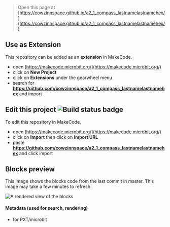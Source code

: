 
> Open this page at [https://cowzinnspace.github.io/a2_1_compass_lastnamelastnamehex/](https://cowzinnspace.github.io/a2_1_compass_lastnamelastnamehex/)

## Use as Extension

This repository can be added as an **extension** in MakeCode.

* open [https://makecode.microbit.org/](https://makecode.microbit.org/)
* click on **New Project**
* click on **Extensions** under the gearwheel menu
* search for **https://github.com/cowzinnspace/a2_1_compass_lastnamelastnamehex** and import

## Edit this project ![Build status badge](https://github.com/cowzinnspace/a2_1_compass_lastnamelastnamehex/workflows/MakeCode/badge.svg)

To edit this repository in MakeCode.

* open [https://makecode.microbit.org/](https://makecode.microbit.org/)
* click on **Import** then click on **Import URL**
* paste **https://github.com/cowzinnspace/a2_1_compass_lastnamelastnamehex** and click import

## Blocks preview

This image shows the blocks code from the last commit in master.
This image may take a few minutes to refresh.

![A rendered view of the blocks](https://github.com/cowzinnspace/a2_1_compass_lastnamelastnamehex/raw/master/.github/makecode/blocks.png)

#### Metadata (used for search, rendering)

* for PXT/microbit
<script src="https://makecode.com/gh-pages-embed.js"></script><script>makeCodeRender("{{ site.makecode.home_url }}", "{{ site.github.owner_name }}/{{ site.github.repository_name }}");</script>
